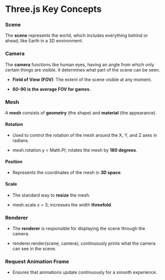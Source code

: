 Three.js Key Concepts
=====================

### Scene

The **scene** represents the world, which includes everything behind or ahead, like Earth in a 3D environment.

### Camera

The **camera** functions like human eyes, having an angle from which only certain things are visible. It determines what part of the scene can be seen.

*   **Field of View (FOV)**: The extent of the scene visible at any moment.
    
*   **60-90 is the average FOV for games.**
    

### Mesh

A **mesh** consists of **geometry** (the shape) and **material** (the appearance).

#### Rotation

*   Used to control the rotation of the mesh around the X, Y, and Z axes in radians.
    
*   mesh.rotation.y = Math.PI; rotates the mesh by **180 degrees**.
    

#### Position

*   Represents the coordinates of the mesh in **3D space**.
    

#### Scale

*   The standard way to **resize** the mesh.
    
*   mesh.scale.x = 3; increases the width **threefold**.
    

### Renderer

*   The **renderer** is responsible for displaying the scene through the camera.
    
*   renderer.render(scene, camera); continuously prints what the camera can see in the scene.
    

### Request Animation Frame

*   Ensures that animations update continuously for a smooth experience.